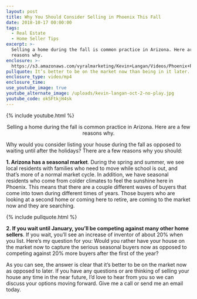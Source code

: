 ```yaml
---
layout: post
title: Why You Should Consider Selling in Phoenix This Fall
date: 2018-10-17 00:00:00
tags:
  - Real Estate
  - Home Seller Tips
excerpt: >-
  Selling a home during the fall is common practice in Arizona. Here are a few
  reasons why.
enclosure: >-
  https://s3.amazonaws.com/vyralmarketing/Kevin+Langan/Videos/Phoenix+Real+Estate+Agent+-+Why+You+Should+Consider+Selling+in+Phoenix+This+Fall.mp4
pullquote: It’s better to be on the market now than being in it later.
enclosure_type: video/mp4
enclosure_time:
use_youtube_image: true
youtube_alternate_image: /uploads/kevin-langan-oct-2-no-play.jpg
youtube_code: ok5FtkjH4sk
---
```


{% include youtube.html %}

<center>Selling a home during the fall is common practice in Arizona. Here are a few reasons why.</center>

Why would you consider listing your house during the fall as opposed to waiting until after the holidays? There are a few reasons why you should:

**1. Arizona has a seasonal market**. During the spring and summer, we see local residents with families who need to move while school is out, and that’s more of a normal market cycle. In addition, we have seasonal residents who come from colder climates to feel the sunshine here in Phoenix. This means that there are a couple different waves of buyers that come into town during different times of years. Those buyers who are looking at a second home or coming here to retire, are coming to the market now and they are searching.

{% include pullquote.html %}

**2. If you wait until January, you’ll be competing against many other home sellers**. If you wait, you’ll see an increase of inventor of about 20% when you list. Here’s my question for you: Would you rather have your house on the market now to capture the serious seasonal buyers now as opposed to competing against 20% more buyers after the first of the year?

As you can see, the answer is clear that it’s better to be on the market now as opposed to later. If you have any questions or are thinking of selling your house any time in the near future, I’d love to hear from you so we can discuss your options moving forward. Give me a call or send me an email today.